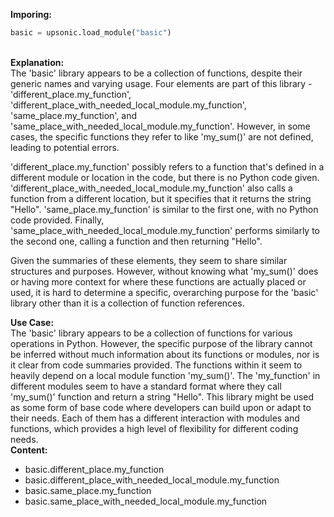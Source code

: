 <b class="custom_code_highlight_green">Imporing:</b><br>
```python
basic = upsonic.load_module("basic")
```
<br><b class="custom_code_highlight_green">Explanation:</b><br>The 'basic' library appears to be a collection of functions, despite their generic names and varying usage. Four elements are part of this library - 'different_place.my_function', 'different_place_with_needed_local_module.my_function', 'same_place.my_function', and 'same_place_with_needed_local_module.my_function'. However, in some cases, the specific functions they refer to like 'my_sum()' are not defined, leading to potential errors. 

'different_place.my_function' possibly refers to a function that's defined in a different module or location in the code, but there is no Python code given. 'different_place_with_needed_local_module.my_function' also calls a function from a different location, but it specifies that it returns the string "Hello". 'same_place.my_function' is similar to the first one, with no Python code provided. Finally, 'same_place_with_needed_local_module.my_function' performs similarly to the second one, calling a function and then returning "Hello".

Given the summaries of these elements, they seem to share similar structures and purposes. However, without knowing what 'my_sum()' does or having more context for where these functions are actually placed or used, it is hard to determine a specific, overarching purpose for the 'basic' library other than it is a collection of function references.

<b class="custom_code_highlight_green">Use Case:</b><br>The 'basic' library appears to be a collection of functions for various operations in Python. However, the specific purpose of the library cannot be inferred without much information about its functions or modules, nor is it clear from code summaries provided. The functions within it seem to heavily depend on a local module function 'my_sum()'. The 'my_function' in different modules seem to have a standard format where they call 'my_sum()' function and return a string "Hello". This library might be used as some form of base code where developers can build upon or adapt to their needs. Each of them has a different interaction with modules and functions, which provides a high level of flexibility for different coding needs.
<br><b class="custom_code_highlight_green">Content:</b><br>
  - basic.different_place.my_function
  - basic.different_place_with_needed_local_module.my_function
  - basic.same_place.my_function
  - basic.same_place_with_needed_local_module.my_function
